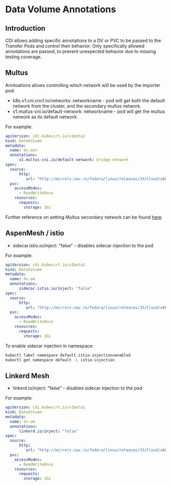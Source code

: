 # Data Volume Annotations

## Introduction

CDI allows adding specific annotations to a DV or PVC to be passed to the Transfer Pods and control their behavior. Only specifically allowed annotations are passed, to prevent unexpected behavior due to missing testing coverage.

## Multus
Anntoations allows controlling which network will be used by the importer pod:
 * k8s.v1.cni.cncf.io/networks: networkname - pod will get both the default network from the cluster, and the secondary multus network.
 * v1.multus-cni.io/default-network: networkname - pod will get the multus network as its default network.

For example:

```yaml
apiVersion: cdi.kubevirt.io/v1beta1
kind: DataVolume
metadata:
  name: dv-ann
  annotations:
      v1.multus-cni.io/default-network: bridge-network
spec:
  source:
      http:
         url: "http://mirrors.nav.ro/fedora/linux/releases/33/Cloud/x86_64/images/Fedora-Cloud-Base-33-1.2.x86_64.qcow2"
  pvc:
    accessModes:
      - ReadWriteOnce
    resources:
      requests:
        storage: 1Gi
```

Further reference on setting Multus secondary network can be found [here](https://kubevirt.io/2020/Multiple-Network-Attachments-with-bridge-CNI.html).

## AspenMesh / istio

 * sidecar.istio.io/inject: "false" - disables sidecar injection to the pod

For example:

```yaml
apiVersion: cdi.kubevirt.io/v1beta1
kind: DataVolume
metadata:
  name: dv-am
  annotations:
      sidecar.istio.io/inject: "false"
spec:
  source:
      http:
         url: "http://mirrors.nav.ro/fedora/linux/releases/33/Cloud/x86_64/images/Fedora-Cloud-Base-33-1.2.x86_64.qcow2"
  pvc:
    accessModes:
      - ReadWriteOnce
    resources:
      requests:
        storage: 1Gi
```

To enable sidecar injection in namespace:

```bash
kubectl label namespace default istio-injection=enabled
kubectl get namespace default -L istio-injection
```

## Linkerd Mesh

 * linkerd.io/inject: "false" - disables sidecar injection to the pod

For example:

```yaml
apiVersion: cdi.kubevirt.io/v1beta1
kind: DataVolume
metadata:
  name: dv-am
  annotations:
      linkerd.io/inject: "false"
spec:
  source:
      http:
         url: "http://mirrors.nav.ro/fedora/linux/releases/33/Cloud/x86_64/images/Fedora-Cloud-Base-33-1.2.x86_64.qcow2"
  pvc:
    accessModes:
      - ReadWriteOnce
    resources:
      requests:
        storage: 1Gi
```